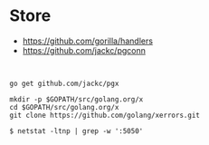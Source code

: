 # Store

* https://github.com/gorilla/handlers
* https://github.com/jackc/pgconn


##

```

go get github.com/jackc/pgx

mkdir -p $GOPATH/src/golang.org/x
cd $GOPATH/src/golang.org/x
git clone https://github.com/golang/xerrors.git

```

```shell script
$ netstat -ltnp | grep -w ':5050' 

```